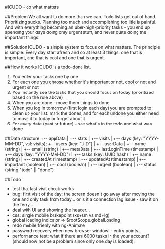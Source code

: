 #ICUDO - do what matters

##Problem
We all want to do more than we can.
Todo lists get out of hand. Prioritizing sucks. Planning too much and accomplishing too litle is painful. And with everything becoming an uber-high-priority tasks - you end up spending your days doing only urgent stuff, and never quite doing the important things.

##Solution
ICUDO - a simple system to focus on what matters. The principle is simple: Every day start afresh and do at least 3 things: one that is important, one that is cool and one that is urgent.

##How it works
ICUDO is a todo-done list.
1. You enter your tasks one by one
2. For each one you choose whether it's important or not, cool or not and urgent or not
3. You instantly see the tasks that you should focus on today (prioritized based on the rule above)
4. When you are done - move them things to done
5. When you log in tomorrow (first login each day) you are prompted to clean up your list: mark the dones, and for each undone you either need to move it to today or forget about it
6. For every date (past or future) - see what's in the todo and what was done

##Data structure
    +-- appData
    |   +-- stats
    |       +-- visits 
    |           +-- days (key: "YYYY-MM-DD", val: visits); 
    +-- users (key: "UID")
    |   +-- userData
    |       +-- name (string)
    |       +-- email (string)
    |   +-- metaData
    |       +-- lastLoginTime (timestamp)
    |   +-- days (key: "YYYY-MM-DD")
    |       +-- tasks (key: UUID hash)
    |           +-- name (string)
    |           +-- createdAt (timestamp)
    |           +-- updatedAt (timestamp)
    |           +-- important (boolean)
    |           +-- cool (boolean)
    |           +-- urgent (boolean)
    |           +-- status (string "todo" || "done")


##Todo
* test that last visit check works 
* bug: first visit of the day: the screen doesn't go away after moving the one and only task from today...
    or is it a connection lag issue - saw it on the ferry...
* deal with UI and showing the header...
* css: single mobile brakepoint (xs+sm vs md+lg)
* global loading indicator => $rootScope.globalLoading
* redo mobile frienly with ng-Animate
* password recovery when new browser window! - entry points...
* performance test: what if there are 6000 tasks in the your account? (should now not be a problem since only one day is loaded);
